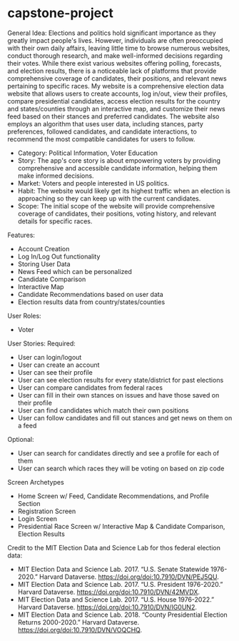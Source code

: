 # capstone-project

General Idea: Elections and politics hold significant importance as they greatly impact people's lives. However, individuals are often preoccupied with their own daily affairs, leaving little time to browse numerous websites, conduct thorough research, and make well-informed decisions regarding their votes. While there exist various websites offering polling, forecasts, and election results, there is a noticeable lack of platforms that provide comprehensive coverage of candidates, their positions, and relevant news pertaining to specific races. My website is a comprehensive election data website that allows users to create accounts, log in/out, view their profiles, compare presidential candidates, access election results for the country and states/counties through an interactive map, and customize their news feed based on their stances and preferred candidates. The website also employs an algorithm that uses user data, including stances, party preferences, followed candidates, and candidate interactions, to recommend the most compatible candidates for users to follow.

- Category: Political Information, Voter Education
- Story: The app's core story is about empowering voters by providing comprehensive and accessible candidate information, helping them make informed decisions.
- Market: Voters and people interested in US politics.
- Habit: The website would likely get its highest traffic when an election is approaching so they can keep up with the current candidates.
- Scope: The initial scope of the website will provide comprehensive coverage of candidates, their positions, voting history, and relevant details for specific races.


Features:
- Account Creation
- Log In/Log Out functionality
- Storing User Data
- News Feed which can be personalized
- Candidate Comparison
- Interactive Map
- Candidate Recommendations based on user data
- Election results data from country/states/counties

User Roles:
- Voter

User Stories:
Required:
- User can login/logout
- User can create an account
- User can see their profile
- User can see election results for every state/district for past elections
- User can compare candidates from federal races
- User can fill in their own stances on issues and have those saved on their profile
- User can find candidates which match their own positions
- User can follow candidates and fill out stances and get news on them on a feed

Optional:
- User can search for candidates directly and see a profile for each of them
- User can search which races they will be voting on based on zip code

Screen Archetypes
- Home Screen w/ Feed, Candidate Recommendations, and Profile Section
- Registration Screen
- Login Screen
- Presidential Race Screen w/ Interactive Map & Candidate Comparison, Election Results 

Credit to the MIT Election Data and Science Lab for thos federal election data:
- MIT Election Data and Science Lab. 2017. “U.S. Senate Statewide 1976-2020.” Harvard Dataverse. https://doi.org/doi:10.7910/DVN/PEJ5QU.
- MIT Election Data and Science Lab. 2017. “U.S. President 1976-2020.” Harvard Dataverse. https://doi.org/doi:10.7910/DVN/42MVDX.
- MIT Election Data and Science Lab. 2017. “U.S. House 1976-2022.” Harvard Dataverse. https://doi.org/doi:10.7910/DVN/IG0UN2.
- MIT Election Data and Science Lab. 2018. “County Presidential Election Returns 2000-2020.” Harvard Dataverse. https://doi.org/doi:10.7910/DVN/VOQCHQ.

